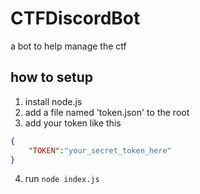 # CTFDiscordBot
a bot to help manage the ctf

## how to setup
1. install node.js
2. add a file named 'token.json' to the root
3. add your token like this 
```json
{
    "TOKEN":"your_secret_token_here"
}
```
4. run `node index.js`